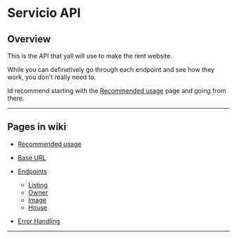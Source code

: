 # Servicio API
## Overview

This is the API that yall will use to make the rent website.

While you can definetively go through each endpoint and see how they work, you don't really need to.

Id recommend starting with the [Recommended usage](recommended-usage) page and going from there.

---

## Pages in wiki

- [Recommended usage](Recommended-usage)
- [Base URL](Base-url)
- [Endpoints](#endpoints)
  - [Listing](Listing-Endpoint)
  - [Owner](Owner-Endpoint)
  - [Image](Image-Endpoint)
  - [House](House-Endpoint)

- [Error Handling](#Error-handling)

---

